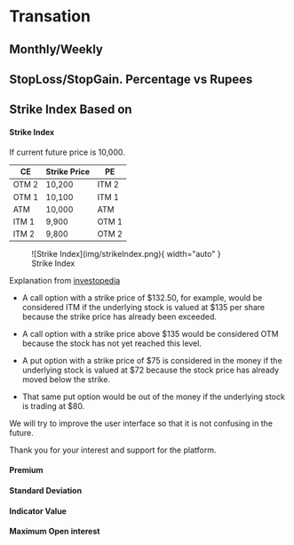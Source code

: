 # Transation

## Monthly/Weekly

## StopLoss/StopGain. Percentage vs Rupees

## Strike Index Based on

#### Strike Index

If current future price is 10,000.

| CE  | Strike Price  | PE  |
|--------|--------|-------|
| OTM 2  | 10,200 | ITM 2 |
| OTM 1  | 10,100 | ITM 1 |
| ATM    | 10,000 | ATM   |
| ITM 1  | 9,900  | OTM 1 |
| ITM 2  | 9,800  | OTM 2 |


<figure markdown> <!--  -->
  ![Strike Index](img/strikeIndex.png){ width="auto" }
  <figcaption>Strike Index</figcaption>
</figure>


Explanation from [investopedia](https://www.investopedia.com/ask/answers/042715/what-difference-between-money-and-out-money.asp)


- A call option with a strike price of $132.50, for example, would be considered ITM if the underlying stock is valued at $135 per share because the strike price has already been exceeded. 
- A call option with a strike price above $135 would be considered OTM because the stock has not yet reached this level.

- A put option with a strike price of $75 is considered in the money if the underlying stock is valued at $72 because the stock price has already moved below the strike. 
- That same put option would be out of the money if the underlying stock is trading at $80.

We will try to improve the user interface so that it is not confusing in the future.

Thank you for your interest and support for the platform.

#### Premium

#### Standard Deviation

#### Indicator Value

#### Maximum Open interest
